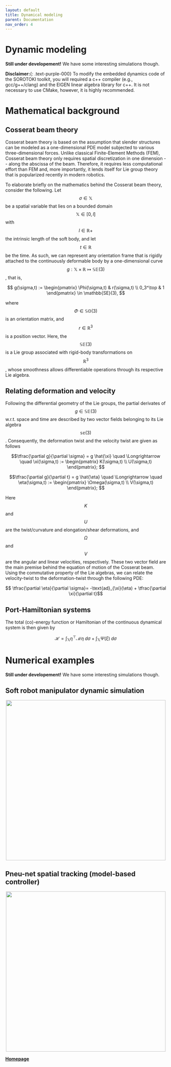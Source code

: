```yaml
---
layout: default
title: Dynamical modeling
parent: Documentation
nav_order: 4
---
```



<script src="https://cdn.mathjax.org/mathjax/latest/MathJax.js?config=TeX-AMS-MML_HTMLorMML" type="text/javascript"></script> 

# Dynamic modeling 
**Still under developement!** We have some interesting simulations though.


**Disclaimer:**{: .text-purple-000} To modify the embedded dynamics code of the SOROTOKI toolkit, you will required a c++ compiler (e.g., gcc/g++/clang) and the EIGEN linear algebra library for c++. It is not necessary to use CMake, however, it is highly recommended.

# Mathematical background
## Cosserat beam theory 
Cosserat beam theory is based on the assumption that slender structures can be modeled as a one-dimensional PDE model subjected to various three-dimensional forces. Unlike classical Finite-Element Methods (FEM), Cosserat beam theory only requires spatial discretization in one dimension -- along the abscissa of the beam. Therefore, it requires less computational effort than FEM and, more importantly, it lends itself for Lie group theory that is popularized recently in modern robotics. 

To elaborate briefly on the mathematics behind the Cosserat beam theory, consider the following. Let $$\sigma \in \mathbb{X}$$ be a spatial variable that lies on a bounded domain $$\mathbb{X} \in [0,l]$$ with $$l \in \mathbb{R}+ $$ the intrinsic length of the soft body, and let $$t \in \mathbb{R}$$ be the time. As such, we can represent any orientation frame that is rigidly attached to the continuously deformable body by a one-dimensional curve $$g : \mathbb{X} \times \mathbb{R} \mapsto \mathbb{SE}(3)$$, that is,

$$
g(\sigma,t) := \begin{pmatrix} \Phi(\sigma,t) & r(\sigma,t) \\ 0_3^\top & 1 \end{pmatrix} \in \mathbb{SE}(3),
$$

where $$\Phi \in \mathbb{SO}(3)$$ is an orientation matrix, and $$r\in \mathbb{R}^3$$ is a position vector. Here, the $$\mathbb{SE}(3)$$ is a Lie group associated with rigid-body transformations on $$\mathbb{R}^3$$, whose smoothness allows differentiable operations through its respective Lie algebra. 

## Relating deformation and velocity
Following the differential geometry of the Lie groups, the partial derivates of $$g \in \mathbb{SE}(3)$$ w.r.t. space and time are described by two vector fields belonging to its Lie algebra $$\mathbb{se}(3)$$. Consequently, the deformation twist and the velocity twist are given as follows

$$\tfrac{\partial g}{\partial \sigma} = g \hat{\xi} \quad \Longrightarrow \quad \xi(\sigma,t) := \begin{pmatrix} K(\sigma,t) \\  U(\sigma,t) \end{pmatrix};
$$

$$\tfrac{\partial g}{\partial t} = g \hat{\eta} \quad \Longrightarrow \quad \eta(\sigma,t) := \begin{pmatrix} \Omega(\sigma,t) \\  V(\sigma,t) \end{pmatrix};
$$

Here $$K$$ and $$U$$ are the twist/curvature and elongation/shear deformations, and $$\Omega$$ and $$V$$ are the angular and linear velocities, respectively. These two vector field are the main premise behind the equation of motion of the Cosserat beam. Using the commutative property of the Lie algebras, we can relate the velocity-twist to the deformation-twist through the following PDE:

$$ \tfrac{\partial \eta}{\partial \sigma}= -\text{ad}_{\xi}(\eta) + \tfrac{\partial \xi}{\partial t}$$

## Port-Hamiltonian systems
The total (co)-energy function or Hamiltonian of the continuous dynamical system is then given by

$$ \mathcal{H} = \int_\mathbb{X} \eta^\top \mathcal{M} \eta \; d\sigma + \int_\mathbb{X} \Psi(\xi) \; d\sigma$$

# Numerical examples
**Still under developement!** We have some interesting simulations though.
## Soft robot manipulator dynamic simulation
<div align="center"> <img src="./img/SoftArm.gif" width="500"> </div>

## Pneu-net spatial tracking (model-based controller)
<div align="center"> <img src="./img/Pneunet_tracking.gif" width="500"> </div>

[**Homepage**](https://bjcaasenbrood.github.io/SorotokiCode/)
